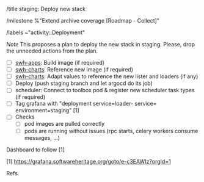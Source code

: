 /title staging: Deploy new <project> stack

/milestone %"Extend archive coverage [Roadmap - Collect]"

/labels ~"activity::Deployment"

*Note* This proposes a plan to deploy the new stack in staging. Please, drop
the unneeded actions from the plan.

- [ ] [swh-apps](https://gitlab.softwareheritage.org/swh/infra/swh-apps/-/tree/master/apps?ref_type=heads): Build image (if required)
- [ ] [swh-charts](https://gitlab.softwareheritage.org/swh/infra/ci-cd/swh-charts/-/blob/staging/values-swh-application-versions.yaml?ref_type=heads): Reference new image (if required)
- [ ] [swh-charts](https://gitlab.softwareheritage.org/swh/infra/ci-cd/swh-charts/-/blob/production/swh/values/staging/swh-cassandra.yaml#L78): Adapt values to reference the new lister and loaders (if any)
- [ ] Deploy (push staging branch and let argocd do its job)
- [ ] scheduler: Connect to toolbox pod & register new scheduler task types (if required)
- [ ] Tag grafana with "deployment service=loader-<project> service=<lister-project> environment=staging" [1]
- [ ] Checks
  - [ ] pod images are pulled correctly
  - [ ] pods are running without issues (rpc starts, celery workers consume messages, ...)

Dashboard to follow [1]

[1] https://grafana.softwareheritage.org/goto/e-c3EAWIz?orgId=1

Refs. <issue>
